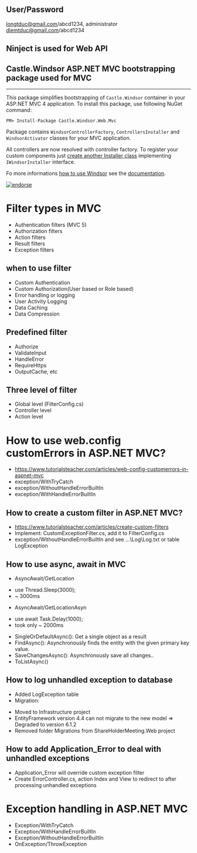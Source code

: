 ## User/Password

longtduc@gmail.com/abcd1234, administrator
diemtduc@gmail.com/abcd1234

## Ninject is used for Web API
## Castle.Windsor ASP.NET MVC bootstrapping package used for MVC
------------------------------------------------

This package simplifies bootstrapping of `Castle.Windsor` container in your ASP.NET MVC 4 application. 
To install this package, use following NuGet command:

    PM> Install-Package Castle.Windsor.Web.Mvc

Package contains `WindsorControllerFactory`, `ControllersInstaller` and `WindsorActivator` classes for your MVC application.

All controllers are now resolved with controller factory. To register your custom components 
just [create another Installer class](http://docs.castleproject.org/Windsor.Installers.ashx)
implementing `IWindsorInstaller` interface.

Fo more informations [how to use Windsor](http://docs.castleproject.org/Windsor.MainPage.ashx) see the
[documentation](http://docs.castleproject.org/Windsor.MainPage.ashx).

[![endorse](https://api.coderwall.com/rarous/endorsecount.png)](https://coderwall.com/rarous)

# Filter types in MVC
- Authentication filters (MVC 5)
- Authorization filters
- Action filters
- Result filters
- Exception filters

## when to use filter

- Custom Authentication
- Custom Authorization(User based or Role based)
- Error handling or logging
- User Activity Logging
- Data Caching
- Data Compression

## Predefined filter
- Authorize
- ValidateInput
- HandleError
- RequireHttps
- OutputCache, etc

## Three level of filter
- Global level (FilterConfig.cs) 
- Controller level
- Action level

# How to use web.config customErrors in ASP.NET MVC?
- https://www.tutorialsteacher.com/articles/web-config-customerrors-in-aspnet-mvc
- exception/WithTryCatch
- exception/WithoutHandleErrorBuiltIn
- exception/WithHandleErrorBuiltIn 

## How to create a custom filter in ASP.NET MVC?
- https://www.tutorialsteacher.com/articles/create-custom-filters
- Implement: CustomExceptionFilter.cs, add it to FilterConfig.cs
- exception/WithoutHandleErrorBuiltIn and see ...\Log\Log.txt or table LogException

## How to use async, await in MVC

- AsyncAwait/GetLocation
+ use Thread.Sleep(3000);          
+ ~ 3000ms 
- AsyncAwait/GetLocationAsyn 
+ use await Task.Delay(1000);
+ took only ~ 2000ms

- SingleOrDefaultAsync(): Get a single object as a result
- FindAsync(): Asynchronously finds the entity with the given primary key value.
- SaveChangesAsync(): Asynchronously save all changes..
- ToListAsync()
## How to log unhandled exception to database 
- Added LogException table 
- Migration:
+ Moved to Infrastructure project
+ EntityFramework version 4.4 can not migrate to the new model => Degraded to version 6.1.2
+ Removed folder Migrations from ShareHolderMeeting.Web project

## How to add Application_Error to deal with unhandled exceptions

- Application_Error will override custom exception filter
- Create ErrorController.cs, action Index and View to redirect to after processing unhandled exceptions

# Exception handling in ASP.NET MVC
- Exception/WithTryCatch
- Exception/WithHandleErrorBuiltIn
- Exception/WithoutHandleErrorBuiltIn
- OnException/ThrowException

